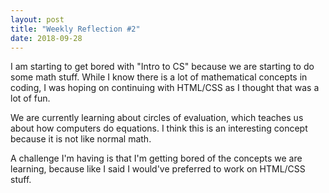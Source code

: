 ```yaml
---
layout: post
title: "Weekly Reflection #2"
date: 2018-09-28
---
```


I am starting to get bored with "Intro to CS" because we are starting to do some math stuff. While I know there is a lot of mathematical concepts in coding, I was hoping on continuing with HTML/CSS as I thought that was a lot of fun.

We are currently learning about circles of evaluation, which teaches us about how computers do equations. I think this is an interesting concept because it is not like normal math.

A challenge I'm having is that I'm getting bored of the concepts we are learning, because like I said I would've preferred to work on HTML/CSS stuff.
